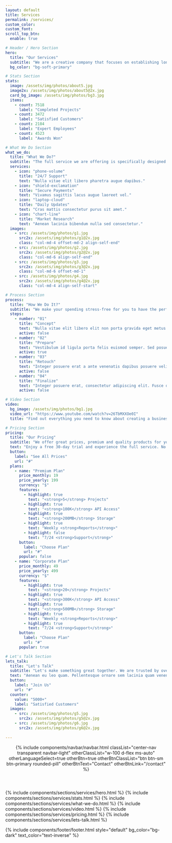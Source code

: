 ```yaml
---
layout: default
title: Services
permalink: /services/
custom_color:
custom_font: 
scroll_top_btn:
  enable: true

# Header / Hero Section
hero:
  title: "Our Services"
  subtitle: "We are a creative company that focuses on establishing long-term relationships with customers."
  bg_color: "bg-soft-primary"

# Stats Section
stats:
  image: /assets/img/photos/about5.jpg
  image2x: /assets/img/photos/about5@2x.jpg
  card_bg_image: /assets/img/photos/bg3.jpg
  items:
    - count: 7518
      label: "Completed Projects"
    - count: 3472
      label: "Satisfied Customers"
    - count: 2184
      label: "Expert Employees"
    - count: 4523
      label: "Awards Won"

# What We Do Section
what_we_do:
  title: "What We Do?"
  subtitle: "The full service we are offering is specifically designed to meet your business needs and projects."
  services:
    - icon: "phone-volume"
      title: "24/7 Support"
      text: "Nulla vitae elit libero pharetra augue dapibus."
    - icon: "shield-exclamation"
      title: "Secure Payments"
      text: "Vivamus sagittis lacus augue laoreet vel."
    - icon: "laptop-cloud"
      title: "Daily Updates"
      text: "Cras mattis consectetur purus sit amet."
    - icon: "chart-line"
      title: "Market Research"
      text: "Aenean lacinia bibendum nulla sed consectetur."
  images:
    - src: /assets/img/photos/g1.jpg
      src2x: /assets/img/photos/g1@2x.jpg
      class: "col-md-4 offset-md-2 align-self-end"
    - src: /assets/img/photos/g2.jpg
      src2x: /assets/img/photos/g2@2x.jpg
      class: "col-md-6 align-self-end"
    - src: /assets/img/photos/g3.jpg
      src2x: /assets/img/photos/g3@2x.jpg
      class: "col-md-6 offset-md-1"
    - src: /assets/img/photos/g4.jpg
      src2x: /assets/img/photos/g4@2x.jpg
      class: "col-md-4 align-self-start"

# Process Section
process:
  title: "How We Do It?"
  subtitle: "We make your spending stress-free for you to have the perfect control."
  steps:
    - number: "01"
      title: "Concept"
      text: "Nulla vitae elit libero elit non porta gravida eget metus cras. Aenean eu leo quam. Pellentesque ornare."
      active: false
    - number: "02"
      title: "Prepare"
      text: "Vestibulum id ligula porta felis euismod semper. Sed posuere consectetur est at lobortis."
      active: true
    - number: "03"
      title: "Retouch"
      text: "Integer posuere erat a ante venenatis dapibus posuere velit aliquet. Nulla vitae elit libero."
      active: false
    - number: "04"
      title: "Finalize"
      text: "Integer posuere erat, consectetur adipiscing elit. Fusce dapibus, tellus ac cursus commodo."
      active: false

# Video Section
video:
  bg_image: /assets/img/photos/bg1.jpg
  video_url: "https://www.youtube.com/watch?v=26TbMXXOe0I"
  title: "Find out everything you need to know about creating a business process model."

# Pricing Section
pricing:
  title: "Our Pricing"
  subtitle: "We offer great prices, premium and quality products for your business."
  text: "Enjoy a free 30-day trial and experience the full service. No credit card required!"
  button:
    label: "See All Prices"
    url: "#"
  plans:
    - name: "Premium Plan"
      price_monthly: 19
      price_yearly: 199
      currency: "$"
      features:
        - highlight: true
          text: "<strong>5</strong> Projects"
        - highlight: true
          text: "<strong>100K</strong> API Access"
        - highlight: true
          text: "<strong>200MB</strong> Storage"
        - highlight: true
          text: "Weekly <strong>Reports</strong>"
        - highlight: false
          text: "7/24 <strong>Support</strong>"
      button:
        label: "Choose Plan"
        url: "#"
      popular: false
    - name: "Corporate Plan"
      price_monthly: 49
      price_yearly: 499
      currency: "$"
      features:
        - highlight: true
          text: "<strong>20</strong> Projects"
        - highlight: true
          text: "<strong>300K</strong> API Access"
        - highlight: true
          text: "<strong>500MB</strong> Storage"
        - highlight: true
          text: "Weekly <strong>Reports</strong>"
        - highlight: true
          text: "7/24 <strong>Support</strong>"
      button:
        label: "Choose Plan"
        url: "#"
      popular: true

# Let's Talk Section
lets_talk:
  title: "Let's Talk"
  subtitle: "Let's make something great together. We are trusted by over 5000+ clients. Join them by using our services and grow your business."
  text: "Aenean eu leo quam. Pellentesque ornare sem lacinia quam venenatis vestibulum. Maecenas faucibus mollis interdum. Fusce dapibus, tellus ac cursus commodo, tortor mauris condimentum nibh, ut fermentum massa justo sit amet risus."
  button:
    label: "Join Us"
    url: "#"
  counter:
    value: "5000+"
    label: "Satisfied Customers"
  images:
    - src: /assets/img/photos/g5.jpg
      src2x: /assets/img/photos/g5@2x.jpg
    - src: /assets/img/photos/g6.jpg
      src2x: /assets/img/photos/g6@2x.jpg
     
---
```

<div class="content-wrapper">
<header class="wrapper bg-soft-primary">
{% include components/navbar/navbar.html 
    classList="center-nav transparent navbar-light"
    otherClassList="w-100 d-flex ms-auto"
    otherLanguageSelect=true
    otherBtn=true
    otherBtnClassList="btn btn-sm btn-primary rounded-pill"
    otherBtnText="Contact"
    otherBtnLink="/contact"
%}
</header>
<!-- /header -->

{% include components/sections/services/hero.html %}
{% include components/sections/services/stats.html %}
{% include components/sections/services/what-we-do.html %}
{% include components/sections/services/video.html %}
{% include components/sections/services/pricing.html %}
{% include components/sections/services/lets-talk.html %}

{% include components/footer/footer.html 
  style="default"
  bg_color="bg-dark"
  text_color="text-inverse"
%}
</div>
